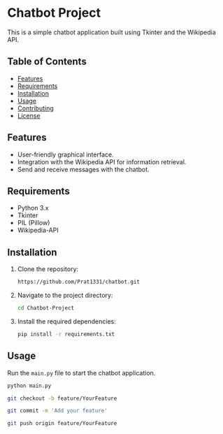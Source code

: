 # Chatbot Project

This is a simple chatbot application built using Tkinter and the Wikipedia API.

## Table of Contents

- [Features](#features)
- [Requirements](#requirements)
- [Installation](#installation)
- [Usage](#usage)
- [Contributing](#contributing)
- [License](#license)

## Features

- User-friendly graphical interface.
- Integration with the Wikipedia API for information retrieval.
- Send and receive messages with the chatbot.

## Requirements

- Python 3.x
- Tkinter
- PIL (Pillow)
- Wikipedia-API

## Installation

1. Clone the repository:

    ```bash
   https://github.com/Prat1331/chatbot.git
    ```

2. Navigate to the project directory:

    ```bash
    cd Chatbot-Project
    ```

3. Install the required dependencies:

    ```bash
    pip install -r requirements.txt
    ```

## Usage

Run the `main.py` file to start the chatbot application.

```bash
python main.py

git checkout -b feature/YourFeature

git commit -m 'Add your feature'

git push origin feature/YourFeature

